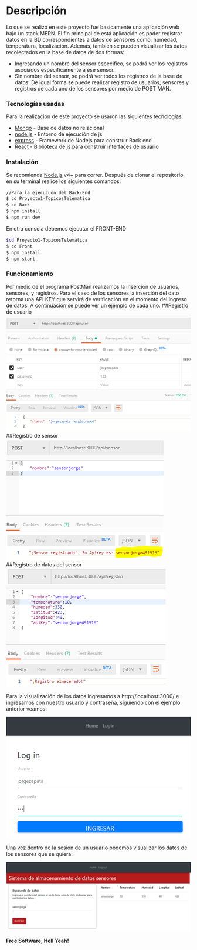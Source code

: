 # Descripción
Lo que se realizó en este proyecto fue basicamente una aplicación web bajo un stack MERN. El fin principal de está aplicación es poder registrar datos en la BD correspondientes a datos de sensores como: humedad, temperatura, localización. Además, tambien se pueden visualizar los datos recolectados en la base de datos de dos formas:
  - Ingresando un nombre del sensor especifico, se podrá ver los registros asociados especificamente a ese sensor.
  - Sin nombre del sensor, se podrá ver todos los registros de la base de datos.
De igual forma se puede realizar registro de usuarios, sensores y registros de cada uno de los sensores por medio de POST MAN.

### Tecnologías usadas
Para la realización de este proyecto se usaron las siguientes tecnologías:
* [Mongo] - Base de datos no relacional
* [node.js] - Entorno de ejecución de js
* [express] - Framework de Nodejs para construir Back end
* [React] - Biblioteca de js para construir interfaces de usuario

### Instalación
Se recomienda [Node.js](https://nodejs.org/) v4+ para correr.
Después de clonar el repositorio, en su terminal realice los siguientes comandos:
```sh
//Para la ejecucuón del Back-End
$ cd Proyecto1-TopicosTelematica
$ cd Back
$ npm install 
$ npm run dev 
```
En  otra consola debemos ejecutar el FRONT-END
```sh
$cd Proyecto1-TopicosTelematica
$ cd Front
$ npm install 
$ npm start
```
### Funcionamiento
Por medio de el programa PostMan realizamos la inserción de usuarios, sensores, y registros. Para el caso de los sensores la inserción del dato retorna una API KEY que servirá de verificación en el momento del ingreso de datos. A continuación se puede ver un ejemplo de cada uno.
##Registro de usuario
![Alt text](IngresoUsuario.PNG)
##Registro de sensor
![Alt text](IngresoSensor.PNG)
##Registro de datos del sensor
![Alt text](IngresoRegistro.PNG)

Para la visualización de los datos ingresamos a http://localhost:3000/ e ingresamos con nuestro usuario y contraseña, siguiendo con el ejemplo anterior veamos:

![Alt text](Login.PNG)

Una vez dentro de la sesión de un usuario podemos visualizar los datos de los sensores que se quiera:

![Alt text](visualizacion.PNG)

**Free Software, Hell Yeah!**

[//]: # (These are reference links used in the body of this note and get stripped out when the markdown processor does its job. There is no need to format nicely because it shouldn't be seen. Thanks SO - http://stackoverflow.com/questions/4823468/store-comments-in-markdown-syntax)
   [dill]: <https://github.com/joemccann/dillinger>
   [john gruber]: <http://daringfireball.net>
   [df1]: <http://daringfireball.net/projects/markdown/>
   [markdown-it]: <https://github.com/markdown-it/markdown-it>
   [node.js]: <http://nodejs.org>
   [jQuery]: <http://jquery.com>
   [express]: <http://expressjs.com>
[Mongo]: <https://www.mongodb.com/es>
[React]: <https://es.reactjs.org/>
  

